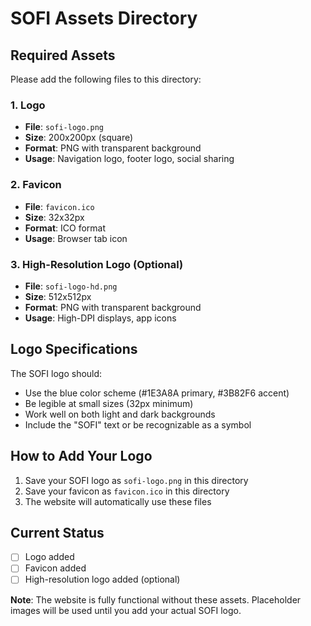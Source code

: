 # SOFI Assets Directory

## Required Assets

Please add the following files to this directory:

### 1. Logo
- **File**: `sofi-logo.png`
- **Size**: 200x200px (square)
- **Format**: PNG with transparent background
- **Usage**: Navigation logo, footer logo, social sharing

### 2. Favicon
- **File**: `favicon.ico`
- **Size**: 32x32px
- **Format**: ICO format
- **Usage**: Browser tab icon

### 3. High-Resolution Logo (Optional)
- **File**: `sofi-logo-hd.png`
- **Size**: 512x512px
- **Format**: PNG with transparent background
- **Usage**: High-DPI displays, app icons

## Logo Specifications

The SOFI logo should:
- Use the blue color scheme (#1E3A8A primary, #3B82F6 accent)
- Be legible at small sizes (32px minimum)
- Work well on both light and dark backgrounds
- Include the "SOFI" text or be recognizable as a symbol

## How to Add Your Logo

1. Save your SOFI logo as `sofi-logo.png` in this directory
2. Save your favicon as `favicon.ico` in this directory
3. The website will automatically use these files

## Current Status

- [ ] Logo added
- [ ] Favicon added
- [ ] High-resolution logo added (optional)

**Note**: The website is fully functional without these assets. Placeholder images will be used until you add your actual SOFI logo.
